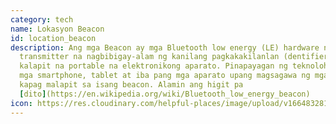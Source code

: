 ```yaml
---
category: tech
name: Lokasyon Beacon
id: location_beacon
description: Ang mga Beacon ay mga Bluetooth low energy (LE) hardware na mga
  transmitter na nagbibigay-alam ng kanilang pagkakakilanlan (dentifier) sa
  kalapit na portable na elektronikong aparato. Pinapayagan ng teknolohiya ang
  mga smartphone, tablet at iba pang mga aparato upang magsagawa ng mga aksyon
  kapag malapit sa isang beacon. Alamin ang higit pa
  [dito](https://en.wikipedia.org/wiki/Bluetooth_low_energy_beacon)
icon: https://res.cloudinary.com/helpful-places/image/upload/v1664832813/dtpr-icons/tech/wave_bmvtme.svg
---
```

